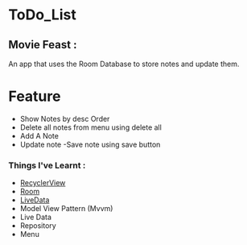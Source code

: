 # ToDo_List
## Movie Feast :
An app that uses the Room Database to store notes and update them. <br />
# Feature
   - Show Notes by desc Order
   - Delete all notes from menu using delete all
   - Add A Note
   - Update note
   -Save note using save button
   

### Things I've Learnt :
* [RecyclerView](https://developer.android.com/guide/topics/ui/layout/recyclerview#structure)
* [Room](https://developer.android.com/training/data-storage/room/)
* [LiveData](https://developer.android.com/topic/libraries/architecture/livedata)
* Model View Pattern (Mvvm)
* Live Data
* Repository
* Menu
